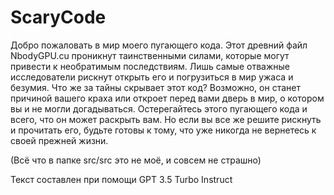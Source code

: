 # ScaryCode

Добро пожаловать в мир моего пугающего кода. Этот древний файл NbodyGPU.cu проникнут таинственными силами,
которые могут привести к необратимым последствиям. 
Лишь самые отважные исследователи рискнут открыть его и погрузиться в мир ужаса и безумия. 
Что же за тайны скрывает этот код? Возможно, он станет причиной вашего краха или откроет перед вами дверь в мир,
о котором вы и не могли догадываться. Остерегайтесь этого пугающего кода и всего, что он может раскрыть вам.
Но если вы все же решите рискнуть и прочитать его, будьте готовы к тому, что уже никогда не вернетесь к своей прежней жизни.

(Всё что в  папке src/src это не моё, и совсем не страшно)

Текст составлен при помощи GPT 3.5 Turbo Instruct

